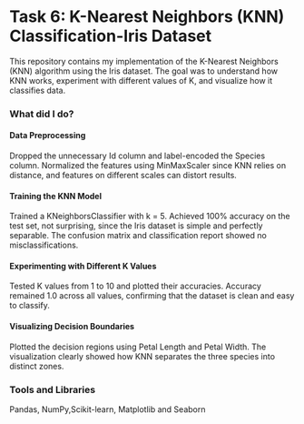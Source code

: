 # Task 6: K-Nearest Neighbors (KNN) Classification-Iris Dataset

This repository contains my implementation of the K-Nearest Neighbors (KNN) algorithm using the Iris dataset. The goal was to understand how KNN works, experiment with different values of K, and visualize how it classifies data.

### What did I do?

#### Data Preprocessing

Dropped the unnecessary Id column and label-encoded the Species column.
Normalized the features using MinMaxScaler since KNN relies on distance, and features on different scales can distort results.

#### Training the KNN Model

Trained a KNeighborsClassifier with k = 5.
Achieved 100% accuracy on the test set, not surprising, since the Iris dataset is simple and perfectly separable.
The confusion matrix and classification report showed no misclassifications.

#### Experimenting with Different K Values

Tested K values from 1 to 10 and plotted their accuracies.
Accuracy remained 1.0 across all values, confirming that the dataset is clean and easy to classify.

#### Visualizing Decision Boundaries

Plotted the decision regions using Petal Length and Petal Width.
The visualization clearly showed how KNN separates the three species into distinct zones.

### Tools and Libraries

Pandas, NumPy,Scikit-learn, Matplotlib and Seaborn
